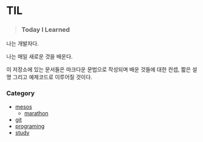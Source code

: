 # TIL
> ### Today I Learned

나는 개발자다.

나는 매일 새로운 것을 배운다.

이 저장소에 있는 문서들은 마크다운 문법으로 작성되며 배운 것들에 대한 컨셉, 짧은 설명 그리고 예제코드로 이루어질 것이다.


### Category
* [mesos](./mesos/README.md)
    * [marathon](./mesos/marathon/README.md)
* [git](./git/README.md)
* [programing](./programing/README.md)
* [study](./study/README.md)
